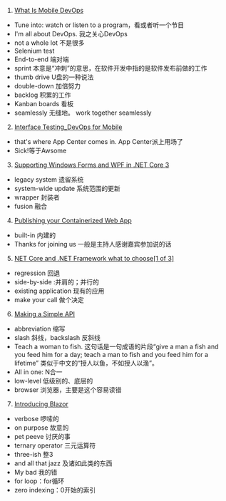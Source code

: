 01. [What Is Mobile DevOps](http://www.youzack.com/ListeningExercise/Episode/1171?mediaType=audio)
   - Tune into:  watch or listen to a program，看或者听一个节目
   - I'm all about DevOps. 我之关心DevOps
   - not a whole lot 不是很多
   - Selenium test 
   - End-to-end 端对端
   - sprint 本意是“冲刺”的意思，在软件开发中指的是软件发布前做的工作
   - thumb drive U盘的一种说法
   - double-down 加倍努力
   - backlog 积累的工作
   - Kanban boards 看板
   - seamlessly 无缝地。 work together seamlessly

02. [Interface Testing_DevOps for Mobile](http://www.youzack.com/ListeningExercise/Episode/1172?mediaType=audio)   
   - that's where App Center comes in. App Center派上用场了
   - Sick!等于Awsome

03. [Supporting Windows Forms and WPF in .NET Core 3](http://www.youzack.com/ListeningExercise/Episode/1175?mediaType=audio)
   - legacy system 遗留系统
   - system-wide update 系统范围的更新
   - wrapper 封装者
   - fusion 融合
   
04. [Publishing your Containerized Web App](http://www.youzack.com/ListeningExercise/Episode/1176?mediaType=audio)
   - built-in 内建的
   - Thanks for joining us 一般是主持人感谢嘉宾参加说的话
   
05. [NET Core and .NET Framework what to choose[1 of 3]](http://www.youzack.com/ListeningExercise/Episode/1177?mediaType=audio)
   - regression 回退
   - side-by-side :并肩的；并行的
   - existing application 现有的应用
   - make your call 做个决定

06. [Making a Simple API](http://www.youzack.com/ListeningExercise/Episode/1179?mediaType=video)
   - abbreviation 缩写
   - slash 斜线，backslash 反斜线
   - Teach a woman to fish. 这句话是一句成语的片段“give a man a fish and you feed him for a day; teach a man to fish and you feed him for a lifetime” 类似于中文的“授人以鱼，不如授人以渔”。
   - All in one: N合一
   - low-level 低级别的、底层的
   - browser 浏览器，主要是这个容易读错
   
07. [Introducing Blazor](http://www.youzack.com/ListeningExercise/Episode/1180?mediaType=video)
   - verbose 啰嗦的
   - on purpose 故意的
   - pet peeve 讨厌的事
   - ternary operator 三元运算符
   - three-ish 整3
   - and all that jazz 及诸如此类的东西
   - My bad 我的错
   - for loop：for循环
   - zero indexing：0开始的索引
